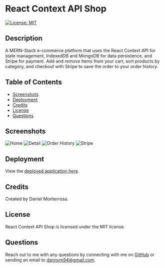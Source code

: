# React Context API Shop

[![License: MIT](https://img.shields.io/badge/License-MIT-yellow.svg)](https://opensource.org/licenses/MIT)

## Description
A MERN-Stack e-commerce platform that uses the React Context API for state management, IndexedDB and MongoDB for data persistence, and Stripe for payment. Add and remove items from your cart, sort products by category, and checkout with Stripe to save the order to your order history.

## Table of Contents
* [Screenshots](#screenshots)
* [Deployment](#deployment)
* [Credits](#credits)
* [License](#license)
* [Questions](#questions)

## Screenshots
![Home](https://user-images.githubusercontent.com/65088117/97792590-80924700-1bb6-11eb-9aa1-0b5425b8c98b.png)
![Detail](https://user-images.githubusercontent.com/65088117/97792632-ed0d4600-1bb6-11eb-9ff1-2f1aa79f1fca.png)
![Order History](https://user-images.githubusercontent.com/65088117/97792606-c0592e80-1bb6-11eb-9746-f0ee98ecc17a.png)
![Stripe](https://user-images.githubusercontent.com/65088117/97792759-00b9ac00-1bb9-11eb-8ea8-7a731d99e8f3.png)

## Deployment
View the [deployed application here](https://guarded-reef-91197.herokuapp.com/).

## Credits
Created by Daniel Monterrosa.

## License
React Context API Shop is licensed under the MIT license.

## Questions
Reach out to me with any questions by connecting with me on [GitHub](https://github.com/Dannymont94) or sending an email to dannym94@gmail.com.